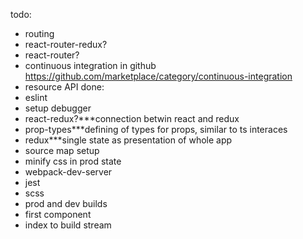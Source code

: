 todo:
- routing
- react-router-redux?
- react-router?
- continuous integration in github https://github.com/marketplace/category/continuous-integration
- resource API
done:
- eslint
- setup debugger
- react-redux?***connection betwin react and redux
- prop-types***defining of types for props, similar to ts interaces
- redux***single state as presentation of whole app
- source map setup
- minify css in prod state
- webpack-dev-server
- jest
- scss
- prod and dev builds
- first component
- index to build stream